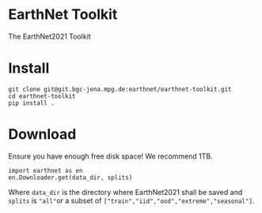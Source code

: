 # EarthNet Toolkit

The EarthNet2021 Toolkit

# Install
```
git clone git@git.bgc-jena.mpg.de:earthnet/earthnet-toolkit.git
cd earthnet-toolkit
pip install .
```

# Download
Ensure you have enough free disk space! We recommend 1TB.
```
import earthnet as en
en.Downloader.get(data_dir, splits)
```
Where  `data_dir` is the directory where EarthNet2021 shall be saved and `splits` is `"all"`or a subset of `["train","iid","ood","extreme","seasonal"]`.
